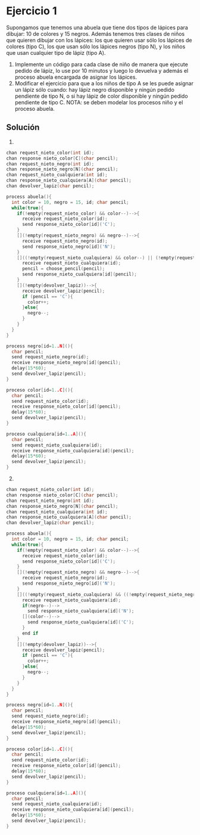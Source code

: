 # Ejercicio 1

Supongamos que tenemos una abuela que tiene dos tipos de lápices para dibujar: 10 de colores y 15 negros. Además tenemos tres clases de niños que quieren dibujar con los lápices: los que quieren usar sólo los lápices de colores (tipo C), los que usan sólo los lápices negros (tipo N), y los niños que usan cualquier tipo de lápiz (tipo A).
1. Implemente un código para cada clase de niño de manera que ejecute pedido de lápiz, lo use por 10 minutos y luego lo devuelva y además el proceso abuela encargada de asignar los lápices.
2. Modificar el ejercicio para que a los niños de tipo A se les puede asignar un lápiz sólo cuando: hay lápiz negro disponible y ningún pedido pendiente de tipo N, o si hay lápiz de color disponible y ningún pedido pendiente de tipo C.
NOTA: se deben modelar los procesos niño y el proceso abuela.

## Solución

1.
```c++
chan request_nieto_color(int id);
chan response nieto_color[C](char pencil);
chan request_nieto_negro(int id);
chan response_nieto_negro[N](char pencil);
chan request_nieto_cualquiera(int id);
chan response_nieto_cualquiera[A](char pencil);
chan devolver_lapiz(char pencil);

process abuela(){
  int color = 10, negro = 15, id; char pencil;
  while(true){
    if(!empty(request_nieto_color) && color--)-->{
      receive request_nieto_color(id);
      send response_nieto_color[id]('C');
    }
    [](!empty(request_nieto_negro) && negro--)-->{
      receive request_nieto_negro(id);
      send response_nieto_negro[id]('N');
    }
    []((!empty(request_nieto_cualquiera) && color--) || (!empty(request_nieto_cualquiera) && negro--))-->{
      receive request_nieto_cualquiera(id);
      pencil = choose_pencil(pencil);
      send response_nieto_cualquiera[id](pencil);
    }
    [](!empty(devolver_lapiz))-->{
      receive devolver_lapiz(pencil);
      if (pencil == 'C'){
        color++;
      }else{
        negro--;
      }
    }
  }
}

process negro[id=1..N](){
  char pencil;
  send request_nieto_negro(id);
  receive response_nieto_negro[id](pencil);
  delay(15*60);
  send devolver_lapiz(pencil);  
}

proceso color[id=1..C](){
  char pencil;
  send request_nieto_color(id);
  receive response_nieto_color[id](pencil);
  delay(15*60);
  send devolver_lapiz(pencil);  
}

proceso cualquiera[id=1..A](){
  char pencil;
  send request_nieto_cualquiera(id);
  receive response_nieto_cualquiera[id](pencil);
  delay(15*60);
  send devolver_lapiz(pencil);
}
```
2.
```c++
chan request_nieto_color(int id);
chan response nieto_color[C](char pencil);
chan request_nieto_negro(int id);
chan response_nieto_negro[N](char pencil);
chan request_nieto_cualquiera(int id);
chan response_nieto_cualquiera[A](char pencil);
chan devolver_lapiz(char pencil);

process abuela(){
  int color = 10, negro = 15, id; char pencil;
  while(true){
    if(!empty(request_nieto_color) && color--)-->{
      receive request_nieto_color(id);
      send response_nieto_color[id]('C');
    }
    [](!empty(request_nieto_negro) && negro--)-->{
      receive request_nieto_negro(id);
      send response_nieto_negro[id]('N');
    }
    []((!empty(request_nieto_cualquiera) && ((!empty(request_nieto_negro) && negro--) || (!empty(request_nieto_color) && color--)))-->{
      receive request_nieto_cualquiera(id);
      if(negro--)-->
        send response_nieto_cualquiera[id]('N');
      [](color--)-->
        send response_nieto_cualquiera[id]('C');
      }
      end if
    }
    [](!empty(devolver_lapiz))-->{
      receive devolver_lapiz(pencil);
      if (pencil == 'C'){
        color++;
      }else{
        negro--;
      }
    }
  }
}

process negro[id=1..N](){
  char pencil;
  send request_nieto_negro(id);
  receive response_nieto_negro[id](pencil);
  delay(15*60);
  send devolver_lapiz(pencil);  
}

proceso color[id=1..C](){
  char pencil;
  send request_nieto_color(id);
  receive response_nieto_color[id](pencil);
  delay(15*60);
  send devolver_lapiz(pencil);  
}

proceso cualquiera[id=1..A](){
  char pencil;
  send request_nieto_cualquiera(id);
  receive response_nieto_cualquiera[id](pencil);
  delay(15*60);
  send devolver_lapiz(pencil);
}
